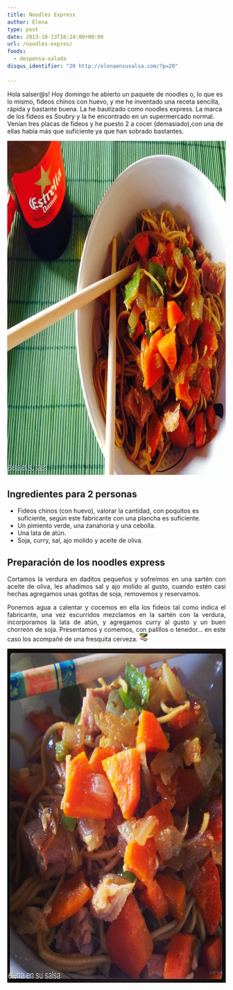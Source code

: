 ```yaml
---
title: Noodles Express
author: Elena
type: post
date: 2013-10-13T16:24:00+00:00
url: /noodles-expres/
foods:
  - despensa-salada
disqus_identifier: "20 http://elenaensusalsa.com/?p=20"

---
```

Hola salser@s! Hoy domingo he abierto un paquete de noodles o, lo que es lo mismo, fideos chinos con huevo, y me he inventado una receta sencilla, rápida y bastante buena. La he bautizado como noodles express. La marca de los fideos es Soubry y la he encontrado en un supermercado normal. Venían tres placas de fideos y he puesto 2 a cocer (demasiado),con una de ellas había más que suficiente ya que han sobrado bastantes.

[<img class="size-full wp-image-200 aligncenter" src="/2018/03/la-252520foto_thumb-25255B8-25255D.jpg" alt="" width="1024" height="768" />][1]

## Ingredientes para 2 personas

  * Fideos chinos (con huevo), valorar la cantidad, con poquitos es suficiente, según este fabricante con una plancha es suficiente.
  * Un pimiento verde, una zanahoria y una cebolla.
  * Una lata de atún.
  * Soja, curry, sal, ajo molido y aceite de oliva.

## Preparación de los noodles express

<p align="justify">
  Cortamos la verdura en daditos pequeños y sofreímos en una sartén con aceite de oliva, les añadimos sal y ajo molido al gusto, cuando estén casi hechas agregamos unas gotitas de soja, removemos y reservamos.
</p>

<p align="justify">
  Ponemos agua a calentar y cocemos en ella los fideos tal como indica el fabricante, una vez escurridos mezclamos en la sartén con la verdura, incorporamos la lata de atún, y agregamos curry al gusto y un buen chorreón de soja. Presentamos y comemos, con palillos o tenedor… en este caso los acompañé de una fresquita cerveza. <a href="/2018/03/wlEmoticon-bowl-25255B2-25255D.png"><img class="alignnone size-full wp-image-201" src="/2018/03/wlEmoticon-bowl-25255B2-25255D.png" alt="" width="19" height="19" /></a>
</p>

<p align="justify">
  <a href="/2018/03/la-252520foto-252520-2525281-252529_thumb-25255B7-25255D.jpg"><img class="size-full wp-image-202 aligncenter" src="/2018/03/la-252520foto-252520-2525281-252529_thumb-25255B7-25255D.jpg" alt="" width="768" height="768" /></a>
</p>

 [1]: /2018/03/la-252520foto_thumb-25255B8-25255D.jpg
